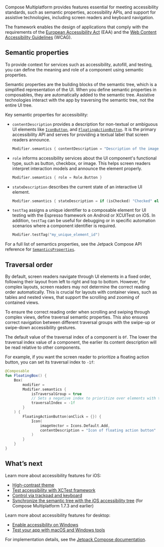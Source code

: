 [//]: # (title: Accessibility)

Compose Multiplatform provides features essential for meeting accessibility standards, such as semantic properties, 
accessibility APIs, and support for assistive technologies, including screen readers and keyboard navigation.

The framework enables the design of applications that comply with the requirements of the 
[European Accessibility Act](https://eur-lex.europa.eu/legal-content/EN/TXT/?uri=CELEX%3A32019L0882) (EAA)
and the [Web Content Accessibility Guidelines](https://www.w3.org/TR/WCAG21/) (WCAG).

## Semantic properties

To provide context for services such as accessibility, autofill, and testing, you can define the meaning
and role of a component using semantic properties.

Semantic properties are the building blocks of the semantic tree, which is a simplified representation of the UI. 
When you define semantic properties in composables, they are automatically added to the semantic tree. 
Assistive technologies interact with the app by traversing the semantic tree, not the entire UI tree.

Key semantic properties for accessibility:

* `contentDescription` provides a description for non-textual or ambiguous UI elements like
  [`IconButton`](https://kotlinlang.org/api/compose-multiplatform/material3/androidx.compose.material3/-icon-button.html), and [`FloatingActionButton`](https://kotlinlang.org/api/compose-multiplatform/material3/androidx.compose.material3/-floating-action-button.html).
  It is the primary accessibility API and serves for providing a textual label that screen readers announce.

  ```kotlin
  Modifier.semantics { contentDescription = "Description of the image" }
  ```

* `role` informs accessibility services about the UI component's functional type, such as button, 
  checkbox, or image. This helps screen readers interpret interaction models and announce the element properly.

  ```kotlin
  Modifier.semantics { role = Role.Button }
  ```

* `stateDescription` describes the current state of an interactive UI element.

  ```kotlin
  Modifier.semantics { stateDescription = if (isChecked) "Checked" else "Unchecked" }
  ```

* `testTag` assigns a unique identifier to a composable element for UI testing with the Espresso 
  framework on Android or XCUITest on iOS. In addition, `testTag` can be useful for debugging or in specific 
  automation scenarios where a component identifier is required.

  ```kotlin
  Modifier.testTag("my_unique_element_id")
  ```

For a full list of semantics properties, see the Jetpack Compose API reference for
[`SemanticsProperties`](https://developer.android.com/reference/kotlin/androidx/compose/ui/semantics/SemanticsProperties).

## Traversal order

By default, screen readers navigate through UI elements in a fixed order, following their layout from left 
to right and top to bottom. However, for complex layouts, screen readers may not determine the correct 
reading order automatically. This is crucial for layouts with container views, 
such as tables and nested views, that support the scrolling and zooming of contained views.

To ensure the correct reading order when scrolling and swiping through complex views, define traversal semantic properties.
This also ensures correct navigation between different traversal groups with the swipe-up 
or swipe-down accessibility gestures.

The default value of the traversal index of a component is `0f`.
The lower the traversal index value of a component, the earlier its content description will be read relative
to other components.

For example, if you want the screen reader to prioritize a floating action button, 
you can set its traversal index to `-1f`:

```kotlin
@Composable
fun FloatingBox() {
    Box(
        modifier =
        Modifier.semantics {
            isTraversalGroup = true
            // Sets a negative index to prioritize over elements with the default index
            traversalIndex = -1f
        }
    ) {
        FloatingActionButton(onClick = {}) {
            Icon(
                imageVector = Icons.Default.Add,
                contentDescription = "Icon of floating action button"
            )
        }
    }
}
```

## What’s next

Learn more about accessibility features for iOS:

* [High-contrast theme](compose-ios-accessibility.md#high-contrast-theme)
* [Test accessibility with XCTest framework](compose-ios-accessibility.md#test-accessibility-with-xctest-framework)
* [Control via trackpad and keyboard](compose-ios-accessibility.md#control-via-trackpad-and-keyboard)
* [Synchronize the semantic tree with the iOS accessibility tree](compose-ios-accessibility.md#choose-the-tree-synchronization-option) 
  (for Compose Multiplatform 1.7.3 and earlier)

Learn more about accessibility features for desktop:

* [Enable accessibility on Windows](compose-desktop-accessibility.md#enabling-accessibility-on-windows)
* [Test your app with macOS and Windows tools](compose-desktop-accessibility.md#example-custom-button-with-semantic-rules)

For implementation details, see the [Jetpack Compose documentation](https://developer.android.com/develop/ui/compose/accessibility).